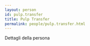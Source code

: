```yaml
---
layout: person
id: pulp.transfer
title: Pulp Transfer
permalink: people/pulp.transfer.html
---
```


Dettagli della persona